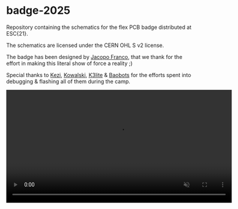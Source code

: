 # badge-2025

Repository containing the schematics for the flex PCB badge distributed at ESC{21}.

The schematics are licensed under the CERN OHL S v2 license.

The badge has been designed by [Jacopo Franco](https://www.jacopofranco.com/), that we thank for the effort in making this literal show of force a reality ;)

Special thanks to [Kezi](https://github.com/Kezii), [Kowalski](https://github.com/kowalski7cc), [K3lite](https://github.com/k3lite) & [Baobots](https://github.com/baobots) for the efforts spent into debugging & flashing all of them during the camp.

<video src="https://github.com/user-attachments/assets/acb0492f-e134-4207-b74a-9145ce9de10b"
       autoplay
       loop
       muted
       playsinline
       width="600">
  Your browser does not support the video tag.
</video>
